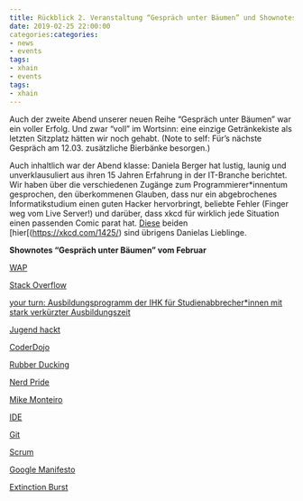 ```yaml
---
title: Rückblick 2. Veranstaltung “Gespräch unter Bäumen” und Shownotes
date: 2019-02-25 22:00:00
categories:categories:
- news
- events
tags:
- xhain
- events
tags:
- xhain
---
```


Auch der zweite Abend unserer neuen Reihe “Gespräch unter Bäumen” war ein voller Erfolg. Und zwar “voll” im Wortsinn: eine einzige Getränkekiste als letzten Sitzplatz hätten wir noch gehabt. 
(Note to self: Für’s nächste Gespräch am 12.03. zusätzliche Bierbänke besorgen.) 

<!-- more -->

Auch inhaltlich war der Abend klasse: Daniela Berger hat lustig, launig und unverklausuliert aus ihren 15 Jahren Erfahrung in der IT-Branche berichtet. 
Wir haben über die verschiedenen Zugänge zum Programmierer*innentum gesprochen, den überkommenen Glauben, dass nur ein abgebrochenes Informatikstudium einen guten Hacker hervorbringt, beliebte Fehler (Finger weg vom Live Server!) und darüber, dass xkcd für wirklich jede Situation einen passenden Comic parat hat. 
[Diese](https://xkcd.com/979/) beiden [hier[(https://xkcd.com/1425/) sind übrigens Danielas Lieblinge.

**Shownotes “Gespräch unter Bäumen” vom Februar**

[WAP](https://de.wikipedia.org/wiki/Wireless_Application_Protocol)

[Stack Overflow](https://de.wikipedia.org/wiki/Stack_Overflow_(Website))

[your turn: Ausbildungsprogramm der IHK für Studienabbrecher*innen mit stark verkürzter Ausbildungszeit](https://www.ihk-berlin.de/ausbildung/Infos_fuer_Azubis/Fuer_Schueler_und_Studenten/Studienabbrecher/2263262)

[Jugend hackt](www.jugendhackt.org)

[CoderDojo](https://coderdojo.com/de-DE)

[Rubber Ducking](https://de.wikipedia.org/wiki/Quietscheentchen-Debugging)

[Nerd Pride](https://tante.cc/2012/11/26/good-night-nerd-pride-kommentare/)

[Mike Monteiro](https://vimeo.com/190834270)

[IDE](https://de.wikipedia.org/wiki/Integrierte_Entwicklungsumgebung)

[Git](https://de.wikipedia.org/wiki/Git)

[Scrum](https://de.wikipedia.org/wiki/Scrum)

[Google Manifesto](https://gizmodo.com/exclusive-heres-the-full-10-page-anti-diversity-screed-1797564320?rev=1501965015200&utm_campaign=socialflow_gizmodo_twitter&utm_source=gizmodo_twitter&utm_medium=socialflow)

[Extinction Burst](https://en.wikipedia.org/wiki/Extinction_(psychology)#Burst)



